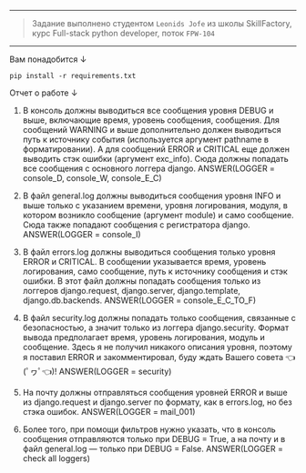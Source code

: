 ----------------------------------------------------------------------------------------------------------------------
> Задание выполнено студентом ```Leonids Jofe``` из школы SkillFactory, курс Full-stack python developer,
> поток ```FPW-104```
----------------------------------------------------------------------------------------------------------------------

Вам понадобится ↓

```
pip install -r requirements.txt
```

Отчет о работе ↓

1. В консоль должны выводиться все сообщения уровня DEBUG и выше, включающие время, уровень сообщения, сообщения.
   Для сообщений WARNING и выше дополнительно должен выводиться путь к источнику события
   (используется аргумент pathname в форматировании). А для сообщений ERROR и CRITICAL еще должен выводить
   стэк ошибки (аргумент exc_info). Сюда должны попадать все сообщения с основного логгера django.
   ANSWER(LOGGER = console_D, console_W, console_E_C)


2. В файл general.log должны выводиться сообщения уровня INFO и выше только с указанием времени, уровня логирования,
   модуля, в котором возникло сообщение (аргумент module) и само сообщение. Сюда также попадают сообщения с регистратора
   django.
   ANSWER(LOGGER = console_I)


3. В файл errors.log должны выводиться сообщения только уровня ERROR и CRITICAL. В сообщении указывается время,
   уровень логирования, само сообщение, путь к источнику сообщения и стэк ошибки. В этот файл должны попадать сообщения
   только из логгеров django.request, django.server, django.template, django.db.backends.
   ANSWER(LOGGER = console_E_C_TO_F)


4. В файл security.log должны попадать только сообщения, связанные с безопасностью, а значит только из логгера
   django.security. Формат вывода предполагает время, уровень логирования, модуль и сообщение.
   Здесь я не получил никакого описания уровня, поэтому я поставил ERROR и закомментировал, буду ждать Вашего совета 👈(ﾟヮﾟ👈)!
   ANSWER(LOGGER = security)


5. На почту должны отправляться сообщения уровней ERROR и выше из django.request и django.server по формату,
   как в errors.log, но без стэка ошибок.
   ANSWER(LOGGER = mail_001)


6. Более того, при помощи фильтров нужно указать, что в консоль сообщения отправляются только при DEBUG = True,
   а на почту и в файл general.log — только при DEBUG = False.
   ANSWER(LOGGER = check all loggers)
